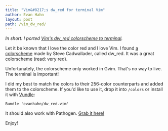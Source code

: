 ```yaml
---
title: "Vim&#8217;s dw_red for terminal Vim"
author: Evan Hahn
layout: post
path: /vim_dw_red/
---
```


_In short: I ported [Vim's dw_red colorscheme to terminal](https://github.com/EvanHahn/dw_red.vim)._

Let it be known that I love the color red and I love Vim. I found [a colorscheme](http://www.vim.org/scripts/script.php?script_id=1659) made by Steve Cadwallader, called dw_red. It was a great colorscheme (read: very red).

Unfortunately, the colorscheme only worked in Gvim. That's no way to live. The terminal is important!

I did my best to match the colors to their 256-color counterparts and added them to the colorscheme. If you'd like to use it, drop it into `/colors` or install it with [Vundle](https://github.com/gmarik/vundle):

    Bundle 'evanhahn/dw_red.vim'

It should also work with Pathogen. [Grab it here!](https://github.com/EvanHahn/dw_red.vim)

Enjoy!
